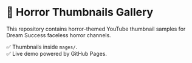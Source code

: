 # 🎃 Horror Thumbnails Gallery

This repository contains horror-themed YouTube thumbnail samples for Dream Success faceless horror channels.

✅ Thumbnails inside `mages/`.  
✅ Live demo powered by GitHub Pages.
